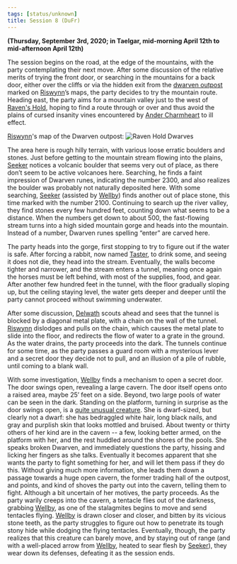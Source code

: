 ```yaml
---
tags: [status/unknown]
title: Session 8 (DuFr)
---
```



**(Thursday, September 3rd, 2020; in Taelgar, mid-morning April 12th to mid-afternoon April 12th)**

The session begins on the road, at the edge of the mountains, with the party contemplating their next move. After some discussion of the relative merits of trying the front door, or searching in the mountains for a back door, either over the cliffs or via the hidden exit from the [dwarven outpost](<../../../gazetteer/greater-dunmar/dunmari-basin/dwarven-outpost-raven-s-hold.md>) marked on [Riswynn](<../../../people/pcs/dunmar-fellowship/riswynn.md>)’s maps, the party decides to try the mountain route. Heading east, the party aims for a mountain valley just to the west of [Raven's Hold](<../../../gazetteer/greater-dunmar/dunmari-basin/raven-s-hold.md>), hoping to find a route through or over and thus avoid the plains of cursed insanity vines encountered by [Ander Charmheart](<../../../people/halflings/ander-charmheart.md>) to ill effect.

[Riswynn](<../../../people/pcs/dunmar-fellowship/riswynn.md>)'s map of the Dwarven outpost:
![Raven Hold Dwarves](../../../assets/raven-hold-dwarves.png)

The area here is rough hilly terrain, with various loose erratic boulders and stones. Just before getting to the mountain stream flowing into the plains, [Seeker](<../../../people/pcs/dunmar-fellowship/seeker.md>) notices a volcanic boulder that seems very out of place, as there don’t seem to be active volcanoes here. Searching, he finds a faint impression of Dwarven runes, indicating the number 2300, and also realizes the boulder was probably not naturally deposited here. With some searching, [Seeker](<../../../people/pcs/dunmar-fellowship/seeker.md>) (assisted by [Wellby](<../../../people/pcs/dunmar-fellowship/wellby.md>)) finds another out of place stone, this time marked with the number 2100. Continuing to search up the river valley, they find stones every few hundred feet, counting down what seems to be a distance. When the numbers get down to about 500, the fast-flowing stream turns into a high sided mountain gorge and heads into the mountain. Instead of a number, Dwarven runes spelling “enter” are carved here.

The party heads into the gorge, first stopping to try to figure out if the water is safe. After forcing a rabbit, now named [Taster](<../../../people/pcs/dunmar-fellowship/companions/taster.md>), to drink some, and seeing it does not die, they head into the stream. Eventually, the walls become tighter and narrower, and the stream enters a tunnel, meaning once again the horses must be left behind, with most of the supplies, food, and gear. After another few hundred feet in the tunnel, with the floor gradually sloping up, but the ceiling staying level, the water gets deeper and deeper until the party cannot proceed without swimming underwater.

After some discussion, [Delwath](<../../../people/pcs/dunmar-fellowship/delwath.md>) scouts ahead and sees that the tunnel is blocked by a diagonal metal plate, with a chain on the wall of the tunnel. [Riswynn](<../../../people/pcs/dunmar-fellowship/riswynn.md>) dislodges and pulls on the chain, which causes the metal plate to slide into the floor, and redirects the flow of water to a grate in the ground. As the water drains, the party proceeds into the dark. The tunnels continue for some time, as the party passes a guard room with a mysterious lever and a secret door they decide not to pull, and an illusion of a pile of rubble, until coming to a blank wall.

With some investigation, [Wellby](<../../../people/pcs/dunmar-fellowship/wellby.md>) finds a mechanism to open a secret door. The door swings open, revealing a large cavern. The door itself opens onto a raised area, maybe 25’ feet on a side. Beyond, two large pools of water can be seen in the dark. Standing on the platform, turning in surprise as the door swings open, is a [quite unusual creature](<../../../people/other-nonhumans/inakara.md>). She is dwarf-sized, but clearly not a dwarf: she has bedraggled white hair, long black nails, and gray and purplish skin that looks mottled and bruised. About twenty or thirty others of her kind are in the cavern -- a few, looking better armed, on the platform with her, and the rest huddled around the shores of the pools. She speaks broken Dwarven, and immediately questions the party, hissing and licking her fingers as she talks. Eventually it becomes apparent that she wants the party to fight something for her, and will let them pass if they do this. Without giving much more information, she leads them down a passage towards a huge open cavern, the former trading hall of the outpost, and points, and kind of shoves the party out into the cavern, telling them to fight. Although a bit uncertain of her motives, the party proceeds. As the party warily creeps into the cavern, a tentacle flies out of the darkness, grabbing [Wellby](<../../../people/pcs/dunmar-fellowship/wellby.md>), as one of the stalagmites begins to move and send tentacles flying. [Wellby](<../../../people/pcs/dunmar-fellowship/wellby.md>) is drawn closer and closer, and bitten by its vicious stone teeth, as the party struggles to figure out how to penetrate its tough stony hide while dodging the flying tentacles. Eventually, though, the party realizes that this creature can barely move, and by staying out of range (and with a well-placed arrow from [Wellby](<../../../people/pcs/dunmar-fellowship/wellby.md>), heated to sear flesh by [Seeker](<../../../people/pcs/dunmar-fellowship/seeker.md>)), they wear down its defenses, defeating it as the session ends. 


